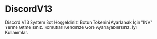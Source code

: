 # DiscordV13
Discord V13 System Bot
Hoşgeldiniz!
Botun Tokenini Ayarlamak İçin "INV" Yerine Gitmelisiniz.
Komutları Kendinize Göre Ayarlayabilirsiniz.
İyi Kullanımlar.
